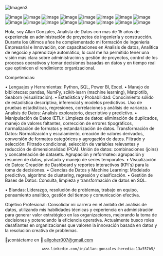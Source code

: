    ![Imagen3](https://github.com/user-attachments/assets/d0e3b97c-fc3c-44e7-83c2-0d726f766e7c)

   ![image](https://github.com/user-attachments/assets/905059f3-cdb5-4d88-8b4e-b9fb981ba177) 
![image](https://github.com/user-attachments/assets/c35ad22e-24fb-4a79-a200-ed800ae9a806)
![image](https://github.com/user-attachments/assets/dde0f834-bbbd-4069-921d-03c6e85eb00d)
![image](https://github.com/user-attachments/assets/dfdf2247-abc8-49a9-9c01-7e5210b2a4d1)
![image](https://github.com/user-attachments/assets/d09816b5-d85c-49f3-9bac-7d3ccd837d0a)
![image](https://github.com/user-attachments/assets/c6249da5-94b4-4723-b0cd-5cecbed5ca7e)
![image](https://github.com/user-attachments/assets/49907793-9f28-4872-8ef4-c7b504e10fca)
![image](https://github.com/user-attachments/assets/e712bedf-9f66-4987-9c3c-8a28dd722b32)
![image](https://github.com/user-attachments/assets/eedecf3a-bcf7-4642-9d4b-f133005739b4)
![image](https://github.com/user-attachments/assets/0c7aad38-e326-4c27-b9ea-82ec71b9327b)
![image](https://github.com/user-attachments/assets/21397cb2-7f22-435c-be0d-f670eb5fec66)
![image](https://github.com/user-attachments/assets/18a6251b-8d11-47a1-851f-a8924e514a0e)
![image](https://github.com/user-attachments/assets/fbfcb71b-4a3b-46ee-83a0-9c07d3e6edc7)
![image](https://github.com/user-attachments/assets/9ec69216-be03-407c-a425-1a0adfd18058)
![image](https://github.com/user-attachments/assets/d4e0a626-135d-436a-9632-276813e8fe89)
![image](https://github.com/user-attachments/assets/b40a0914-67be-4261-983e-46274f65d4ac)



Hola, soy Allan Gonzales, Analista de Datos con mas de 15 años de experiencia en administración de proyectos de ingeniería y construcción. Durante los últimos años he complementado mi formación de Ingeniería Empresarial e Innovación, con capacitaciones en Analisis de datos, Analítica de negocio y aprendizaje automático, lo cual me ha permitido tener una visión más clara sobre administración y gestión de proyectos, control de los procesos operativos y tomar decisiones basadas en datos y en tiempo real que optimicen el rendimiento organizacional.

Competencias:

•	Lenguajes y Herramientas: Python, SQL, Power BI, Excel.
•	Manejo de bibliotecas: pandas, NumPy, scikit-learn (machine learning), Matplotlib, Seaborn (visualización).
•	Estadística y Probabilidad: Conocimiento sólido de estadística descriptiva, inferencial y modelos predictivos.
Uso de pruebas estadísticas, regresiones, correlaciones y análisis de varianza.
•	Analisis de Datos: Analisis exploratorio, descriptivo y predictivo.
•	Manipulación de Datos (ETL): 
Limpieza de datos: eliminación de duplicados, manejo de valores faltantes, corrección de errores tipográficos, normalización de formatos y estandarización de datos.
Transformación de Datos: Normalización y escalamiento, creación de valores derivados, conversión de formatos categóricos y agregación de datos.
Filtrado y selección: Filtrado condicional, selección de variables relevantes y reducción de dimensionalidad (PCA).
Unión de datos: combinaciones (joins) y concatenación de datasets.
Agrupación y reformateo: agrupación y resumen de datos, pivotado y manejo de series temporales.
•	Visualización de Datos: Creación de Dashboard y reportes interactivos (KPI´s) para la toma de decisiones.
•	Ciencias de Datos y Machine Learning: Modelado predictivo, algoritmo de clustering, regresión y clasificación.
•	Gestión de Bases de Datos: Consulta, limpieza y transformación de datos en SQL.

•	Blandas: Liderazgo, resolución de problemas, trabajo en equipo, pensamiento analítico, gestión del tiempo y comunicación efectiva.

Objetivo Profesional: Consolidar mi carrera en el ámbito del análisis de datos, utilizando mis habilidades técnicas y experiencia en administración para generar valor estratégico en las organizaciones, mejorando la toma de decisiones y potenciando la eficiencia operativa. Actualmente busco roles desafiantes en organizaciones que valoren la innovación basada en datos y la resolución creativa de problemas.

📌¡contáctame en 📩 allgoher007@gmail.com 
                     
                     www.linkedin.com/in/allan-gonzales-heredia-13a557b5/
